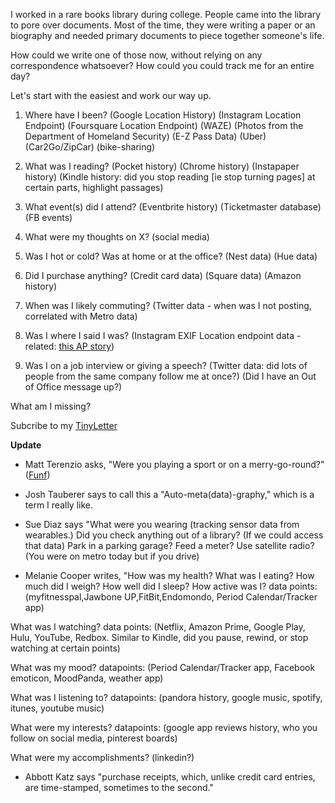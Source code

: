 I worked in a rare books library during college. People came into the library to pore over documents. Most of the time, they were writing a paper or an biography and needed primary documents to piece together someone's life. 

How could we write one of those now, without relying on any correspondence whatsoever? How could you could track me for an entire day?

Let's start with the easiest and work our way up.

1. Where have I been? (Google Location History) (Instagram Location Endpoint) (Foursquare Location Endpoint) (WAZE) (Photos from the Department of Homeland Security) (E-Z Pass Data) (Uber) (Car2Go/ZipCar) (bike-sharing)

2. What was I reading? (Pocket history) (Chrome history) (Instapaper history) (Kindle history: did you stop reading [ie stop turning pages] at certain parts, highlight passages) 

3. What event(s) did I attend? (Eventbrite history) (Ticketmaster database) (FB events)

4. What were my thoughts on X? (social media)

5. Was I hot or cold? Was at home or at the office? (Nest data) (Hue data)

6. Did I purchase anything? (Credit card data) (Square data) (Amazon history)

7. When was I likely commuting? (Twitter data - when was I not posting, correlated with Metro data)

8. Was I where I said I was? (Instagram EXIF Location endpoint data - related: [this AP story](www.washingtonpost.com/politics/lawmaker-with-lavish-decor-billed-private-planes-concerts/2015/02/23/c7754d72-bbac-11e4-bdfa-b8e8f594e6ee_story.html)) 

9. Was I on a job interview or giving a speech? (Twitter data: did lots of people from the same company follow me at once?) (Did I have an Out of Office message up?)


What am I missing?

Subcribe to my [TinyLetter](http://www.tinyletter.com/melodykramer)

**Update**

* Matt Terenzio asks, "Were you playing a sport or on a merry-go-round?" ([Funf](http://www.funf.org/about.html))

* Josh Tauberer says to call this a "Auto-meta(data)-graphy," which is a term I really like. 

* Sue Diaz says "What were you wearing (tracking sensor data from wearables.) Did you check anything out of a library? (If we could access that data) Park in a parking garage? Feed a meter? Use satellite radio? (You were on metro today but if you drive)

* Melanie Cooper writes, "How was my health? What was I eating? How much did I weigh? How well did I sleep? How active was I? data points:(myfitnesspal,Jawbone UP,FitBit,Endomondo, Period Calendar/Tracker app) 

What was I watching? data points: (Netflix, Amazon Prime, Google Play, Hulu, YouTube, Redbox. Similar to Kindle, did you pause, rewind, or stop watching at certain points) 

What was my mood? datapoints: (Period Calendar/Tracker app, Facebook emoticon, MoodPanda, weather app) 

What was I listening to? datapoints: (pandora history, google music, spotify, itunes, youtube music) 

What were my interests? datapoints: (google app reviews history, who you follow on social media, pinterest boards) 

What were my accomplishments? (linkedin?)

* Abbott Katz says "purchase receipts, which, unlike credit card entries, are time-stamped, sometimes to the second."
 
